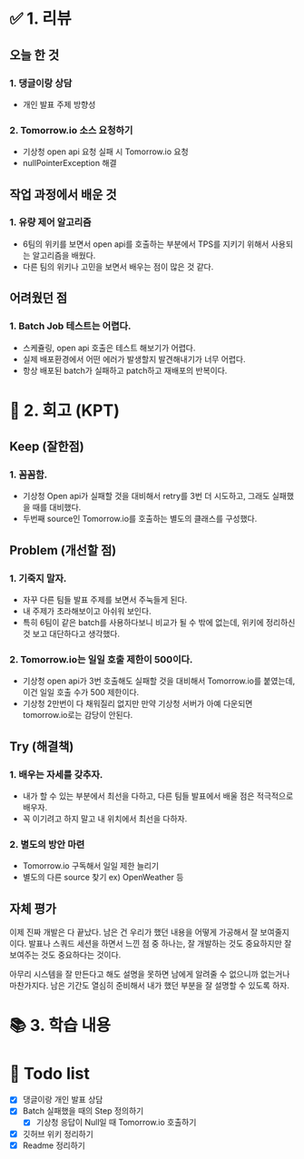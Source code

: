 # ✅ 1. 리뷰
## 오늘 한 것
### 1. 댕글이랑 상담
- 개인 발표 주제 방향성

### 2. Tomorrow.io 소스 요청하기
- 기상청 open api 요청 실패 시 Tomorrow.io 요청
- nullPointerException 해결

## 작업 과정에서 배운 것
### 1. 유량 제어 알고리즘
- 6팀의 위키를 보면서 open api를 호출하는 부분에서 TPS를 지키기 위해서 사용되는 알고리즘을 배웠다. 
- 다른 팀의 위키나 고민을 보면서 배우는 점이 많은 것 같다. 

## 어려웠던 점
### 1. Batch Job 테스트는 어렵다.
- 스케쥴링, open api 호출은 테스트 해보기가 어렵다.
- 실제 배포환경에서 어떤 에러가 발생할지 발견해내기가 너무 어렵다.
- 항상 배포된 batch가 실패하고 patch하고 재배포의 반복이다. 

# 🤔 2. 회고 (KPT)
## Keep (잘한점)
### 1. 꼼꼼함. 
- 기상청 Open api가 실패할 것을 대비해서 retry를 3번 더 시도하고, 그래도 실패했을 때를 대비했다. 
- 두번째 source인 Tomorrow.io를 호출하는 별도의 클래스를 구성했다.

## Problem (개선할 점)
### 1. 기죽지 말자.
- 자꾸 다른 팀들 발표 주제를 보면서 주눅들게 된다. 
- 내 주제가 초라해보이고 아쉬워 보인다.
- 특히 6팀이 같은 batch를 사용하다보니 비교가 될 수 밖에 없는데, 위키에 정리하신 것 보고 대단하다고 생각했다. 

### 2. Tomorrow.io는 일일 호출 제한이 500이다. 
- 기상청 open api가 3번 호출해도 실패할 것을 대비해서 Tomorrow.io를 붙였는데, 이건 일일 호출 수가 500 제한이다. 
- 기상청 2만번이 다 채워질리 없지만 만약 기상청 서버가 아예 다운되면 tomorrow.io로는 감당이 안된다.

## Try (해결책)
### 1. 배우는 자세를 갖추자. 
- 내가 할 수 있는 부분에서 최선을 다하고, 다른 팀들 발표에서 배울 점은 적극적으로 배우자. 
- 꼭 이기려고 하지 말고 내 위치에서 최선을 다하자.

### 2. 별도의 방안 마련
- Tomorrow.io 구독해서 일일 제한 늘리기
- 별도의 다른 source 찾기 ex) OpenWeather 등 

## 자체 평가
이제 진짜 개발은 다 끝났다. 남은 건 우리가 했던 내용을 어떻게 가공해서 잘 보여줄지이다. 
발표나 스쿼드 세션을 하면서 느낀 점 중 하나는, 잘 개발하는 것도 중요하지만 잘 보여주는 것도 중요하다는 것이다. 

아무리 시스템을 잘 만든다고 해도 설명을 못하면 남에게 알려줄 수 없으니까 없는거나 마찬가지다. 남은 기간도 열심히 준비해서 
내가 했던 부분을 잘 설명할 수 있도록 하자. 

# 📚 3. 학습 내용

# 💁‍ Todo list
- [x] 댕글이랑 개인 발표 상담
- [x] Batch 실패했을 때의 Step 정의하기 
  - [x] 기상청 응답이 Null일 때 Tomorrow.io 호출하기
- [x] 깃허브 위키 정리하기
- [x] Readme 정리하기
